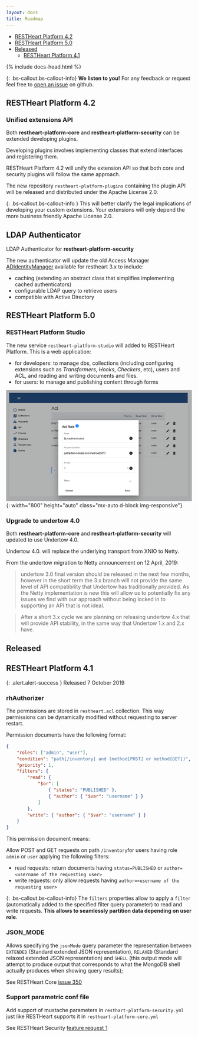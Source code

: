 ```yaml
---
layout: docs
title: Roadmap
---
```


<div markdown="1" class="d-none d-xl-block col-xl-2 order-last bd-toc">

-   [RESTHeart Platform 4.2](#restheart-platform-42)
-   [RESTHeart Platform 5.0](#restheart-platform-50)
-   [Released](#released)
    -   [RESTHeart Platform 4.1](#restheart-platform-41)

</div>

<div markdown="1" class="col-12 col-md-9 col-xl-8 py-md-3 bd-content">

{% include docs-head.html %}

{: .bs-callout.bs-callout-info}
**We listen to you!** For any feedback or request feel free to [open an issue](https://github.com/SoftInstigate/restheart/issues/new) on github.

## RESTHeart Platform 4.2

### Unified extensions API

Both **restheart-platform-core** and **restheart-platform-security** can be extended developing plugins.

Developing plugins involves implementing classes that extend interfaces and registering them.

RESTHeart Platform 4.2 will unify the extension API so that both core and security plugins will follow the same approach.

The new repository `restheart-platform-plugins` containing the plugin API will be released and distributed under the Apache License 2.0.

{: .bs-callout.bs-callout-info }
This will better clarify the legal implications of developing your custom extensions. Your extensions will only depend the more business friendly Apache License 2.0.

## LDAP Authenticator

LDAP Authenticator for **restheart-platform-security**

The new authenticator will update the old Access Manager [ADIdentityManager](https://github.com/SoftInstigate/restheart/blob/3.11.x/src/main/java/org/restheart/security/impl/ADIdentityManager.java) available for restheart 3.x to include:

-   caching (extending an abstract class that simplifies implementing cached authenticators)
-   configurable LDAP query to retrieve users
-   compatible with Active Directory

## RESTHeart Platform 5.0

### RESTHeart Platform Studio

The new service `restheart-platform-studio` will added to RESTHeart Platform. This is a web application:

-   for developers: to manage dbs, collections (including configuring extensions such as _Transformers_, _Hooks_, _Checkers_, etc), users and ACL, and reading and writing documents and files.
-   for users: to manage and publishing content through forms

![](/images/restheart-platform-admin-preview.png){:
width="800" height="auto" class="mx-auto d-block img-responsive"}

### Upgrade to undertow 4.0

Both **restheart-platform-core** and **restheart-platform-security** will updated to use Undertow 4.0.

Undertow 4.0. will replace the underlying transport from XNIO to Netty.

From the undertow migration to Netty announcement on 12 April, 2019:

> undertow 3.0 final version should be released in the next few months, however in the short term the 3.x branch will not provide the same level of API compatibility that Undertow has traditionally provided. As the Netty implementation is new this will allow us to potentially fix any issues we find with our approach without being locked in to supporting an API that is not ideal.

> After a short 3.x cycle we are planning on releasing undertow 4.x that will provide API stability, in the same way that Undertow 1.x and 2.x have.

## Released

## RESTHeart Platform 4.1

{: .alert.alert-success }
Released 7 October 2019

### rhAuthorizer

The permissions are stored in `restheart.acl` collection. This way permissions can be dynamically modified without requesting to server restart.

Permission documents have the following format:

```json
{
    "roles": ["admin", "user"],
    "condition": "path[/inventory] and (method[POST] or method[GET])",
    "priority": 1,
    "filters": {
        "read": {
            "$or": [
                { "status": "PUBLISHED" },
                { "author": { "$var": "username" } }
            ]
        },
        "write": { "author": { "$var": "username" } }
    }
}
```

This permission document means:

Allow POST and GET requests on path `/inventory`for users having role `admin` or `user` applying the following filters:

-   read requests: return documents having `status=PUBLISHED` or `author=<username of the requesting user>`
-   write requests: only allow requests having `author=<username of the requesting user>`

{: .bs-callout.bs-callout-info}
The `filters` properties allow to apply a `filter` (automatically added to the specified filter query parameter) to read and write requests. **This allows to seamlessly partition data depending on user role**.

### JSON_MODE

Allows specifying the `jsonMode` query parameter the representation between `EXTENDED` (Standard extended JSON representation), `RELAXED` (Standard relaxed extended JSON representation) and `SHELL` (this output mode will attempt to produce output that corresponds to what the MongoDB shell actually produces when showing query results);

See RESTHeart Core [issue 350](https://github.com/SoftInstigate/restheart/issues/350)

### Support parametric conf file

Add support of mustache parameters in `resthart-platform-security.yml` just like RESTHeart supports it in `restheart-platform-core.yml`

See RESTHeart Security [feature request 1](https://github.com/SoftInstigate/restheart-security/issues/1)

</div>
